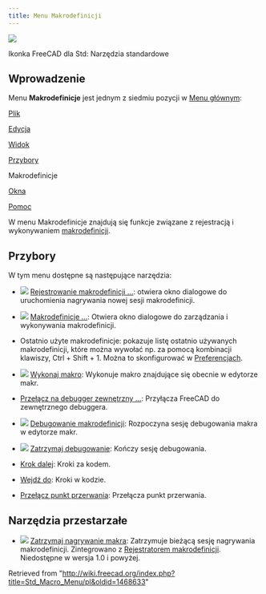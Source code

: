 ```yaml
---
title: Menu Makrodefinicji
---
```


![](/images/Freecad.svg)

Ikonka FreeCAD dla Std: Narzędzia standardowe

## Wprowadzenie

Menu **Makrodefinicje** jest jednym z siedmiu pozycji w [Menu głównym](/Standard_Menu/pl "Standard Menu/pl"):

[Plik](/Std_File_Menu/pl "Std File Menu/pl")

[Edycja](/Std_Edit_Menu/pl "Std Edit Menu/pl")

[Widok](/Std_View_Menu/pl "Std View Menu/pl")

[Przybory](/Std_Tools_Menu/pl "Std Tools Menu/pl")

Makrodefinicje

[Okna](/Std_Windows_Menu/pl "Std Windows Menu/pl")

[Pomoc](/Std_Help_Menu/pl "Std Help Menu/pl")

W menu Makrodefinicje znajdują się funkcje związane z rejestracją i wykonywaniem [makrodefinicji](/Macros/pl "Macros/pl").

## Przybory

W tym menu dostępne są następujące narzędzia:

- ![](/images/Std_DlgMacroRecord.svg) [Rejestrowanie makrodefinicji ...](/Std_DlgMacroRecord/pl "Std DlgMacroRecord/pl"): otwiera okno dialogowe do uruchomienia nagrywania nowej sesji makrodefinicji.

- ![](/images/Std_DlgMacroExecute.svg) [Makrodefinicje ...](/Std_DlgMacroExecute/pl "Std DlgMacroExecute/pl"): Otwiera okno dialogowe do zarządzania i wykonywania makrodefinicji.

* Ostatnio użyte makrodefinicje: pokazuje listę ostatnio używanych makrodefinicji, które można wywołać np. za pomocą kombinacji klawiszy, Ctrl + Shift + 1. Można to skonfigurować w [Preferencjach](/Preferences_Editor/pl "Preferences Editor/pl").

- ![](/images/Std_DlgMacroExecuteDirect.svg) [Wykonaj makro](/Std_DlgMacroExecuteDirect/pl "Std DlgMacroExecuteDirect/pl"): Wykonuje makro znajdujące się obecnie w edytorze makr.

* [Przełącz na debugger zewnętrzny ...](/Std_MacroAttachDebugger/pl "Std MacroAttachDebugger/pl"): Przyłącza FreeCAD do zewnętrznego debuggera.

- ![](/images/Std_MacroStartDebug.svg) [Debugowanie makrodefinicji](/Std_MacroStartDebug/pl "Std MacroStartDebug/pl"): Rozpoczyna sesję debugowania makra w edytorze makr.

- ![](/images/Std_MacroStopDebug.svg) [Zatrzymaj debugowanie](/Std_MacroStopDebug/pl "Std MacroStopDebug/pl"): Kończy sesję debugowania.

* [Krok dalej](/Std_MacroStepOver/pl "Std MacroStepOver/pl"): Kroki za kodem.

* [Wejdź do](/Std_MacroStepInto/pl "Std MacroStepInto/pl"): Kroki w kodzie.

* [Przełącz punkt przerwania](/Std_ToggleBreakpoint/pl "Std ToggleBreakpoint/pl"): Przełącza punkt przerwania.

## Narzędzia przestarzałe

- ![](/images/Std_MacroStopRecord.svg) [Zatrzymaj nagrywanie makra](/Std_MacroStopRecord/pl "Std MacroStopRecord/pl"): Zatrzymuje bieżącą sesję nagrywania makrodefinicji. Zintegrowano z [Rejestratorem makrodefinicji](/Std_DlgMacroRecord/pl "Std DlgMacroRecord/pl"). Niedostępne w wersja 1.0 i powyżej.

Retrieved from "<http://wiki.freecad.org/index.php?title=Std_Macro_Menu/pl&oldid=1468633>"
